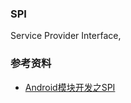 ### SPI
Service Provider Interface,

### 参考资料
- [Android模块开发之SPI](https://www.jianshu.com/p/deeb39ccdc53)
